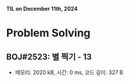 **TIL on December 11th, 2024**

# Problem Solving
## BOJ#2523: 별 찍기 - 13
* 메모리: 2020 kB, 시간: 0 ms, 코드 길이: 327 B
